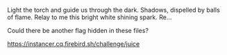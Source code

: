Light the torch and guide us through the dark.
Shadows, dispelled by balls of flame.
Relay to me this bright white shining spark.
Re...

Could there be another flag hidden in these files?

https://instancer.cq.firebird.sh/challenge/juice
